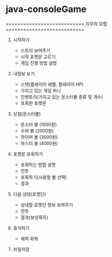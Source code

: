 
# java-consoleGame

=========================== 지우의 모험 ===========================
1. 시작하기
    - 스토리 보여주기
    - 시작 포켓몬 고르기
    - 게임 진행 방법 설명

2. 내정보 보기
    - 스텟(플레이어 레벨, 플레이어 HP)
    - 가지고 있는 게임 머니
    - 인벤토리(가지고 있는 몬스터볼 종류 및 개수)
    - 포획한 포켓몬

3. 상점(몬스터볼)
    - 몬스터 볼 (1000원)
    - 수퍼 볼  (2000원)
    - 하이퍼 볼 (3000원)
    - 마스터 볼 (4000원)

4. 포켓몬 포획하기
    - 포획하는 방법 설명
    - 전투
    - 포획하기(사용할 볼 선택)
    - 결과

5. 다음 상대(로켓단)
    - 상대할 로켓단 정보 보여주기
    - 전투
    - 결과(보상획득)

6. 휴식하기
    - 체력 회복

7. 파일저장